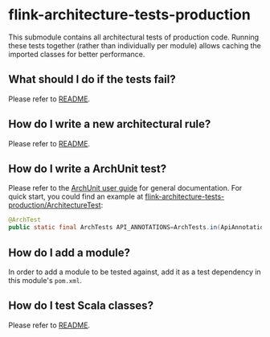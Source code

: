 # flink-architecture-tests-production

This submodule contains all architectural tests of production code. 
Running these tests together (rather than individually per module) allows caching the imported
classes for better performance.

## What should I do if the tests fail?

Please refer to [README](../README.md).

## How do I write a new architectural rule?

Please refer to [README](../README.md).

## How do I write a ArchUnit test?

Please refer to the [ArchUnit user guide](https://www.archunit.org/) for general documentation. For
quick start, you could find an example
at [flink-architecture-tests-production/ArchitectureTest](./flink-architecture-tests-production/src/test/java/org/apache/flink/architecture/ArchitectureTest.java):

```java
@ArchTest
public static final ArchTests API_ANNOTATIONS=ArchTests.in(ApiAnnotationRules.class);
```

## How do I add a module?

In order to add a module to be tested against, add it as a test dependency in this module's
`pom.xml`.

## How do I test Scala classes?

Please refer to [README](../README.md).
